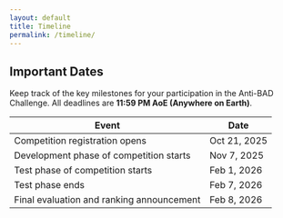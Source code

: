 ```yaml
---
layout: default
title: Timeline
permalink: /timeline/
---
```


## Important Dates

<p class="timeline-intro">Keep track of the key milestones for your participation in the Anti-BAD Challenge. All deadlines are <strong>11:59 PM AoE (Anywhere on Earth)</strong>.</p>

<table class="timeline-table">
    <thead>
        <tr>
            <th>Event</th>
            <th>Date</th>
        </tr>
    </thead>
    <tbody>
        <!-- <tr>
            <td>Preparation of the starter kit, competition platform, and communication channels</td>
            <td>Aug 7 – Oct 20, 2025</td>
        </tr> -->
        <tr>
            <td>Competition registration opens</td>
            <td>Oct 21, 2025</td>
        </tr>
        <tr>
            <td>Development phase of competition starts</td>
            <td>Nov 7, 2025</td>
        </tr>
        <tr>
            <td>Test phase of competition starts</td>
            <td>Feb 1, 2026</td>
        </tr>
        <tr>
            <td>Test phase ends</td>
            <td>Feb 7, 2026</td>
        </tr>
        <tr>
            <td>Final evaluation and ranking announcement</td>
            <td>Feb 8, 2026</td>
        </tr>
        <!-- <tr>
            <td>Preparation of the competition report and presentation for the SaTML 2026 Competition Track</td>
            <td>Feb 23, 2026 onward</td>
        </tr> -->
    </tbody>
</table>